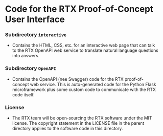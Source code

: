 # Code for the RTX Proof-of-Concept User Interface

### Subdirectory `interactive`

- Contains the HTML, CSS, etc. for an interactive web page that can talk to the RTX OpenAPI web service to translate natural language questions into answers.

### Subdirectory `OpenAPI`

- Contains the OpenAPI (nee Swagger) code for the RTX proof-of-concept web service. This is auto-generated code for the Python Flask microframework plus some custom code to communicate with the RTX code itself.

### License

- The RTX team will be open-sourcing the RTX software under the MIT license. The
copyright statement in the LICENSE file in the parent directory applies to the
software code in this directory.
